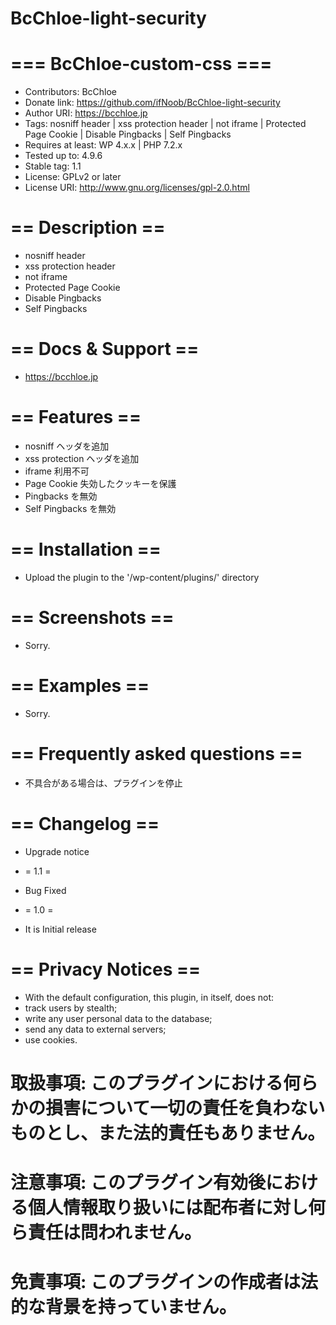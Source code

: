 # BcChloe-light-security
# === BcChloe-custom-css ===
* Contributors: BcChloe
* Donate link: https://github.com/ifNoob/BcChloe-light-security
* Author URI: https://bcchloe.jp
* Tags: nosniff header | xss protection header | not iframe | Protected Page Cookie | Disable Pingbacks | Self Pingbacks
* Requires at least: WP 4.x.x | PHP 7.2.x
* Tested up to: 4.9.6
* Stable tag: 1.1
* License: GPLv2 or later
* License URI: http://www.gnu.org/licenses/gpl-2.0.html

# == Description ==
* nosniff header
* xss protection header
* not iframe
* Protected Page Cookie
* Disable Pingbacks
* Self Pingbacks

# == Docs & Support ==
* https://bcchloe.jp

# == Features ==
* nosniff ヘッダを追加
* xss protection ヘッダを追加
* iframe 利用不可
* Page Cookie 失効したクッキーを保護
* Pingbacks を無効
* Self Pingbacks を無効

# == Installation ==
* Upload the plugin to the '/wp-content/plugins/' directory

# == Screenshots ==
* Sorry.

# == Examples ==
* Sorry.

# == Frequently asked questions ==
* 不具合がある場合は、プラグインを停止

# == Changelog ==
* Upgrade notice

* = 1.1 =
* Bug Fixed

* = 1.0 =
* It is Initial release

# == Privacy Notices ==
* With the default configuration, this plugin, in itself, does not:
* track users by stealth;
* write any user personal data to the database;
* send any data to external servers;
* use cookies.

# 取扱事項: このプラグインにおける何らかの損害について一切の責任を負わないものとし、また法的責任もありません。
# 注意事項: このプラグイン有効後における個人情報取り扱いには配布者に対し何ら責任は問われません。
# 免責事項: このプラグインの作成者は法的な背景を持っていません。
